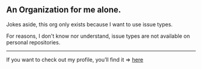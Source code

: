 ## An Organization for me alone.


Jokes aside, this org only exists because I want to use issue types. 

For reasons, I don't know nor understand, issue types are not available on personal repositories.


---

If you want to check out my profile, you’ll find it => [here](https://github.com/Hutch79/)
